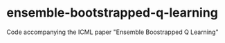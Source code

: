 # ensemble-bootstrapped-q-learning
Code accompanying the ICML paper "Ensemble Boostrapped Q Learning"

